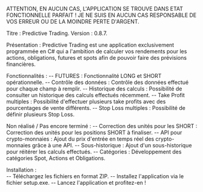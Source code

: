 ATTENTION, EN AUCUN CAS, L'APPLICATION SE TROUVE DANS ETAT FONCTIONNELLE PARFAIT ! JE NE SUIS EN AUCUN CAS RESPONSABLE DE VOS ERREUR OU DE LA MOINDRE PERTE D'ARGENT.

Titre : Predictive Trading.
Version : 0.8.7.

Présentation : Predictive Trading est une application exclusivement programmée en C# qui a l'ambition de calculer vos rendements pour les actions, obligations, futures et spots afin de pouvoir faire des prévisions financières.

Fonctionnalités : 
-- FUTURES : Fonctionnalité LONG et SHORT opérationnelle.
-- Contrôle des données : Contrôle des données effectué pour chaque champ à remplir.
-- Historique des calculs : Possibilité de consulter un historique des calculs effectués récemment.
-- Take Profit multiples : Possibilité d'effectuer plusieurs take profits avec des pourcentages de vente différents.
-- Stop Loss multiples : Possibilité de définir plusieurs Stop Loss.

Non réalisé / Pas encore terminé :
-- Correction des unités pour les SHORT : Correction des unités pour les positions SHORT à finaliser.
-- API pour crypto-monnaies : Ajout du prix d'entrée en temps réel des crypto-monnaies grâce à une API.
-- Sous-historique : Ajout d'un sous-historique pour réitérer les calculs effectués.
-- Catégories : Développement des catégories Spot, Actions et Obligations.

Installation :  
-- Téléchargez les fichiers en format ZIP.
-- Installez l'application via le fichier setup.exe.
-- Lancez l'application et profitez-en !
